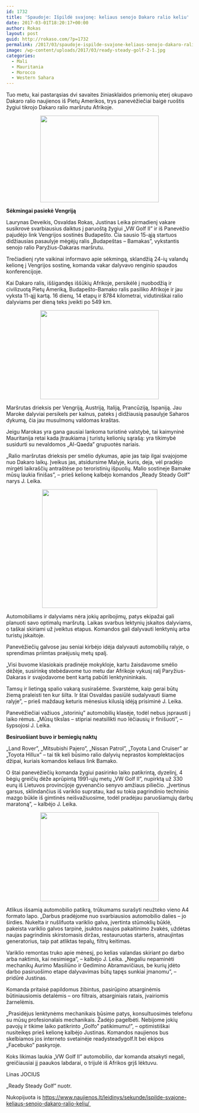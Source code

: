 ```yaml
---
id: 1732
title: 'Spaudoje: Išpildė svajonę: keliaus senojo Dakaro ralio keliu'
date: 2017-03-01T18:20:17+00:00
author: Rokas
layout: post
guid: http://rokaso.com/?p=1732
permalink: /2017/03/spaudoje-ispilde-svajone-keliaus-senojo-dakaro-ralio-keliu/
image: /wp-content/uploads/2017/03/ready-steady-golf-2-1.jpg
categories:
  - Mali
  - Mauritania
  - Morocco
  - Western Sahara
---
```

<div dir="ltr" style="text-align: left;" trbidi="on">
  Tuo metu, kai pastarąsias dvi savaites žiniasklaidos priemonių eterį okupavo Dakaro ralio naujienos iš Pietų Amerikos, trys panevėžiečiai baigė ruoštis žygiui tikrojo Dakaro ralio maršrutu Afrikoje.</p> 
  
  <div class="separator" style="clear: both; text-align: center;">
    <a href="https://2.bp.blogspot.com/-_fVYH44ffOg/WLBLY4zPBqI/AAAAAAABL4c/dqbGNPmLMf4w5IMO__CG0KT8-RSZz6WIACEw/s1600/ready-steady-golf-2%2B%25281%2529.jpg" imageanchor="1" style="margin-left: 1em; margin-right: 1em;"><img border="0" height="234" src="https://2.bp.blogspot.com/-_fVYH44ffOg/WLBLY4zPBqI/AAAAAAABL4c/dqbGNPmLMf4w5IMO__CG0KT8-RSZz6WIACEw/s320/ready-steady-golf-2%2B%25281%2529.jpg" width="320" /></a>
  </div>
  
  <p>
    <b>Sėkmingai pasiekė Vengriją</b>
  </p>
  
  <p>
    Laurynas Deveikis, Osvaldas Rokas, Justinas Leika pirmadienį vakare susikrovė svarbiausius daiktus į paruoštą žygiui „VW Golf II&#8221; ir iš Panevėžio pajudėjo link Vengrijos sostinės Budapešto. Čia sausio 15-ąją startuos didžiausias pasaulyje mėgėjų ralis „Budapeštas &#8211; Bamakas&#8221;, vykstantis senojo ralio Paryžius-Dakaras maršrutu.
  </p>
  
  <p>
    Trečiadienį ryte vaikinai informavo apie sėkmingą, sklandžią 24-ių valandų kelionę į Vengrijos sostinę, komanda vakar dalyvavo renginio spaudos konferencijoje.
  </p>
  
  <p>
    Kai Dakaro ralis, iššigandęs iššūkių Afrikoje, persikėlė į nuobodžią ir civilizuotą Pietų Ameriką, Budapešto-Bamako ralis pasiliko Afrikoje ir jau vyksta 11-ąjį kartą. 16 dienų, 14 etapų ir 8784 kilometrai, vidutiniškai ralio dalyviams per dieną teks įveikti po 549 km.
  </p>
  
  <div class="separator" style="clear: both; text-align: center;">
    <a href="https://1.bp.blogspot.com/-bgSu5xqRBXc/WLBLY0YUSsI/AAAAAAABL4U/nqESqtGutXUDFBfkkLnfPZCnSPpArOmegCEw/s1600/ralio-dalyviai-ir-Golf.jpg" imageanchor="1" style="margin-left: 1em; margin-right: 1em;"><img border="0" height="240" src="https://1.bp.blogspot.com/-bgSu5xqRBXc/WLBLY0YUSsI/AAAAAAABL4U/nqESqtGutXUDFBfkkLnfPZCnSPpArOmegCEw/s320/ralio-dalyviai-ir-Golf.jpg" width="320" /></a>
  </div>
  
  <p>
    Maršrutas drieksis per Vengriją, Austriją, Italiją, Prancūziją, Ispaniją. Jau Maroke dalyviai persikels per kalnus, pateks į didžiausią pasaulyje Saharos dykumą, čia jau musulmonų valdomas kraštas.
  </p>
  
  <p>
    Jeigu Marokas yra gana gausiai lankoma turistinė valstybė, tai kaimyninė Mauritanija retai kada įtraukiama į turistų kelionių sąrašą: yra tikimybė susidurti su nevaldomos „Al-Qaeda&#8221; grupuotės nariais.
  </p>
  
  <p>
    „Ralio maršrutas drieksis per smėlio dykumas, apie jas taip ilgai svajojome nuo Dakaro laikų. Įveikus jas, atsidursime Malyje, kuris, deja, vėl pradėjo mirgėti laikraščių antraštėse po teroristinių išpuolių. Malio sostineje Bamake mūsų laukia finišas&#8221;, &#8211; prieš kelionę kalbėjo komandos „Ready Steady Golf&#8221; narys J. Leika.
  </p>
  
  <div class="separator" style="clear: both; text-align: center;">
    <a href="https://1.bp.blogspot.com/-5heO0Tges6M/WLBLY1BiU9I/AAAAAAABL4Y/XTIV2Fiw_Uwq9W5Z-6xI3oFN1c-ryrpcQCEw/s1600/ready-steady-golf-3.jpg" imageanchor="1" style="margin-left: 1em; margin-right: 1em;"><img border="0" height="320" src="https://1.bp.blogspot.com/-5heO0Tges6M/WLBLY1BiU9I/AAAAAAABL4Y/XTIV2Fiw_Uwq9W5Z-6xI3oFN1c-ryrpcQCEw/s320/ready-steady-golf-3.jpg" width="311" /></a>
  </div>
  
  <p>
    Automobiliams ir dalyviams nėra jokių apribojimų, patys ekipažai gali planuoti savo optimalų maršrutą. Laikas svarbus lektynių įskaitos dalyviams, o taškai skiriami už įveiktus etapus. Komandos gali dalyvauti lenktynių arba turistų įskaitoje.
  </p>
  
  <p>
    Panevėžiečių galvose jau seniai kirbėjo idėja dalyvauti automobilių ralyje, o sprendimas priimtas praėjusių metų spalį.
  </p>
  
  <p>
    „Visi buvome klasiokais pradinėje mokykloje, kartu žaisdavome smėlio dėžėje, susirinkę stebėdavome tuo metu dar Afrikoje vykusį ralį Paryžius-Dakaras ir svajodavome bent kartą pabūti lenktynininkais.
  </p>
  
  <p>
    Tamsų ir lietingą spalio vakarą susirašėme. Svarstėme, kaip gerai būtų žiemą praleisti ten kur šilta. Ir štai Osvaldas pasiūlė sudalyvauti šiame ralyje&#8221;, &#8211; prieš maždaug keturis mėnesius kilusią idėją prisiminė J. Leika.
  </p>
  
  <p>
    Panevėžiečiai važiuos „istorinių&#8221; automobilių klasėje, todėl nebus įsprausti į laiko rėmus. „Mūsų tikslas &#8211; stipriai neatsilikti nuo lėčiausių ir finišuoti&#8221;, &#8211; šypsojosi J. Leika.
  </p>
  
  <p>
    <b>Besiruošiant buvo ir bemiegių naktų</b>
  </p>
  
  <p>
    „Land Rover&#8221;, „Mitsubishi Pajero&#8221;, „Nissan Patrol&#8221;, „Toyota Land Cruiser&#8221; ar „Toyota Hillux&#8221; &#8211; tai tik keli būsimo ralio dalyvių neprastos komplektacijos džipai, kuriais komandos keliaus link Bamako.
  </p>
  
  <p>
    O štai panevėžiečių komanda žygiui pasirinko laiko patikrintą, dyzelinį, 4 bėgių greičių dėže aprūpintą 1991-ųjų metų „VW Golf II&#8221;, nupirktą už 330 eurų iš Lietuvos provincijoje gyvenančio senyvo amžiaus piliečio. „Įvertinus garsus, sklindančius iš variklio supratau, kad su tokia pagrindinio techninio mazgo būkle iš gimtinės neišvažiuosime, todėl pradėjau paruošiamųjų darbų maratoną&#8221;, &#8211; kalbėjo J. Leika.
  </p>
  
  <div class="separator" style="clear: both; text-align: center;">
    <a href="https://2.bp.blogspot.com/-KVzXeoFvXbc/WLBLZKkFvgI/AAAAAAABL4g/VUfxiZ4EyuQ63cNrkjsONhhW-Toh8ETAwCLcB/s1600/ready-steady-golf.jpg" imageanchor="1" style="margin-left: 1em; margin-right: 1em;"><img border="0" height="240" src="https://2.bp.blogspot.com/-KVzXeoFvXbc/WLBLZKkFvgI/AAAAAAABL4g/VUfxiZ4EyuQ63cNrkjsONhhW-Toh8ETAwCLcB/s320/ready-steady-golf.jpg" width="320" /></a>
  </div>
  
  <p>
    Atlikus išsamią automobilio patikrą, trūkumams surašyti neužteko vieno A4 formato lapo. „Darbus pradėjome nuo svarbiausios automobilio dalies &#8211; jo širdies. Nukelta ir nušlifuota variklio galva, įvertinta stūmoklių būklė, pakeista variklio galvos tarpinė, įsuktos naujos pakaitinimo žvakės, uždėtas naujas pagrindinis skirstomasis diržas, restauruotas starteris, atnaujintas generatorius, taip pat atliktas tepalų, filtrų keitimas.
  </p>
  
  <p>
    Variklio remontas truko apie mėnesį, po kelias valandas skiriant po darbo arba naktimis, kai nesimiega&#8221;, &#8211; kalbėjo J. Leika. „Negaliu nepaminėti mechanikų Aurimo Masiliūno ir Gedimino Abramavičiaus, be kurių įdėto darbo pasiruošimo etape dalyvavimas būtų tapęs sunkiai įmanomu&#8221;, &#8211; pridūrė Justinas.
  </p>
  
  <p>
    Komanda pritaisė papildomus žibintus, pasirūpino atsarginėmis būtiniausiomis detalėmis &#8211; oro filtrais, atsarginiais ratais, įvairiomis žarnelėmis.
  </p>
  
  <p>
    „Prasidėjus lenktynėms mechanikais būsime patys, konsultuosimės telefonu su mūsų profesionalais mechanikais. Žadėjo pagelbėti. Nebijome jokių pavojų ir tikime laiko patikrinto „Golfo&#8221; patikimumu!&#8221;, &#8211; optimistiškai nusiteikęs prieš kelionę kalbėjo Justinas. Komandos naujienos bus skelbiamos jos interneto svetainėje readysteadygolf.lt bei ekipos „Facebuko&#8221; paskyroje.
  </p>
  
  <p>
    Koks likimas laukia „VW Golf II&#8221; automobilio, dar komanda atsakyti negali, greičiausiai jį paaukos labdarai, o trijulė iš Afrikos grįš lėktuvu.
  </p>
  
  <p>
    Linas JOCIUS
  </p>
  
  <p>
    „Ready Steady Golf&#8221; nuotr.
  </p>
  
  <p>
    Nukopijuota is&nbsp;<a href="https://www.naujienos.lt/leidinys/sekunde/ispilde-svajone-keliaus-senojo-dakaro-ralio-keliu/">https://www.naujienos.lt/leidinys/sekunde/ispilde-svajone-keliaus-senojo-dakaro-ralio-keliu/&nbsp;</a></div>
